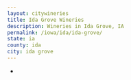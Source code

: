 ```yaml
---
layout: citywineries
title: Ida Grove Wineries
description: Wineries in Ida Grove, IA
permalink: /iowa/ida/ida-grove/
state: ia
county: ida
city: ida grove
---
```

-
